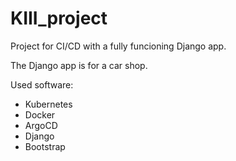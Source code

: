 # KIII_project
 
Project for CI/CD with a fully funcioning Django app.

The Django app is for a car shop.

Used software:
 - Kubernetes
 - Docker
 - ArgoCD
 - Django
 - Bootstrap
